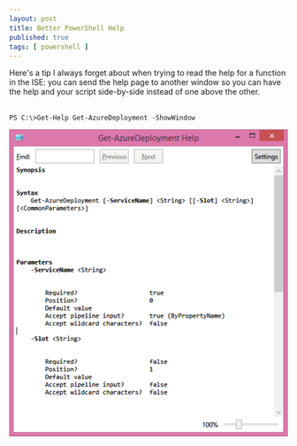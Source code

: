 ```yaml
---
layout: post
title: Better PowerShell Help
published: true 
tags: [ powershell ]
---
```


Here's a tip I always forget about when trying to read the help for a function in the ISE: you can send the 
help page to another window so you can have the help and your script side-by-side instead of one above the other.

~~~

PS C:\>Get-Help Get-AzureDeployment -ShowWindow

~~~ 

![show](/img/posts/better-powershell-help/help.png "Show Help")

